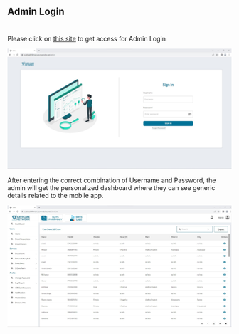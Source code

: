 ## Admin Login

#

Please click on [this site](https://suitshealthfemain.azurewebsites.net/admin) to get access for Admin Login

![Logo](./images/ad_login.jpg)

After entering the correct combination of Username and Password, the admin will get the personalized dashboard where they can see generic details related to the mobile app.

![Logo](./images/ad_dashboard.jpg)
